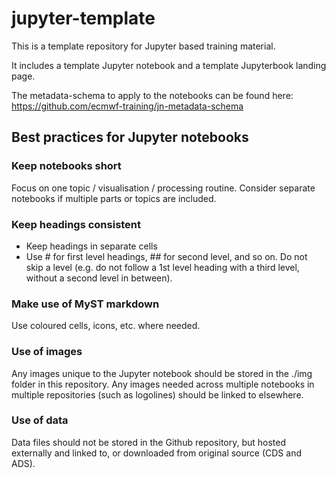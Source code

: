 # jupyter-template
This is a template repository for Jupyter based training material.

It includes a template Jupyter notebook and a template Jupyterbook landing page.

The metadata-schema to apply to the notebooks can be found here: https://github.com/ecmwf-training/jn-metadata-schema

## Best practices for Jupyter notebooks

### Keep notebooks short
Focus on one topic / visualisation / processing routine. Consider separate notebooks if multiple parts or topics are included.

### Keep headings consistent
- Keep headings in separate cells
- Use # for first level headings, ## for second level, and so on. Do not skip a level (e.g. do not follow a 1st level heading with a third level, without a second level in between).
### Make use of MyST markdown
Use coloured cells, icons, etc. where needed.

### Use of images
Any images unique to the Jupyter notebook should be stored in the ./img folder in this repository. Any images needed across multiple notebooks in multiple repositories (such as logolines) should be linked to elsewhere.

### Use of data
Data files should not be stored in the Github repository, but hosted externally and linked to, or downloaded from original source (CDS and ADS).
